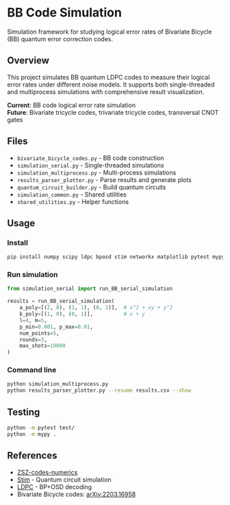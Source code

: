 # BB Code Simulation

Simulation framework for studying logical error rates of Bivariate Bicycle (BB) quantum error correction codes.

## Overview

This project simulates BB quantum LDPC codes to measure their logical error rates under different noise models. It supports both single-threaded and multiprocess simulations with comprehensive result visualization.

**Current**: BB code logical error rate simulation  
**Future**: Bivariate tricycle codes, trivariate tricycle codes, transversal CNOT gates

## Files

- `bivariate_bicycle_codes.py` - BB code construction
- `simulation_serial.py` - Single-threaded simulations  
- `simulation_multiprocess.py` - Multi-process simulations
- `results_parser_plotter.py` - Parse results and generate plots
- `quantum_circuit_builder.py` - Build quantum circuits
- `simulation_common.py` - Shared utilities
- `shared_utilities.py` - Helper functions

## Usage

### Install
```bash
pip install numpy scipy ldpc bposd stim networkx matplotlib pytest mypy
```

### Run simulation
```python
from simulation_serial import run_BB_serial_simulation

results = run_BB_serial_simulation(
    a_poly=[(2, 0), (1, 1), (0, 2)],  # x^2 + xy + y^2  
    b_poly=[(1, 0), (0, 1)],          # x + y
    l=4, m=5,
    p_min=0.001, p_max=0.01,
    num_points=5,
    rounds=3,
    max_shots=10000
)
```

### Command line
```bash
python simulation_multiprocess.py
python results_parser_plotter.py --resume results.csv --show
```

## Testing
```bash
python -m pytest test/
python -m mypy .
```

## References

- [ZSZ-codes-numerics](https://github.com/yifanhong/ZSZ-codes-numerics)
- [Stim](https://github.com/quantumlib/Stim) - Quantum circuit simulation
- [LDPC](https://github.com/quantumgizmos/ldpc) - BP+OSD decoding
- Bivariate Bicycle codes: [arXiv:2203.16958](https://arxiv.org/abs/2203.16958)
